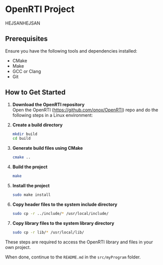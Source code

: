 # OpenRTI Project
HEJSANHEJSAN
## Prerequisites

Ensure you have the following tools and dependencies installed:
- CMake
- Make
- GCC or Clang
- Git

## How to Get Started

1. **Download the OpenRTI repository**  
    Open the OpenRTI (https://github.com/onox/OpenRTI) repo and do the following steps in a Linux environment:

2. **Create a build directory**  
    ```sh
    mkdir build
    cd build
    ```

3. **Generate build files using CMake**  
    ```sh
    cmake ..
    ```

4. **Build the project**  
    ```sh
    make
    ```

5. **Install the project**  
    ```sh
    sudo make install
    ```

6. **Copy header files to the system include directory**  
    ```sh
    sudo cp -r ../include/* /usr/local/include/
    ```

7. **Copy library files to the system library directory**  
    ```sh
    sudo cp -r lib/* /usr/local/lib/
    ```

These steps are required to access the OpenRTI library and files in your own project.

When done, continue to the `README.md` in the `src/myProgram` folder.
